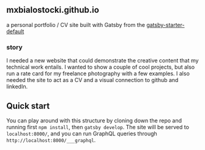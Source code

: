 ## mxbialostocki.github.io
a personal portfolio / CV site
built with Gatsby from the [gatsby-starter-default](https://github.com/gatsbyjs/gatsby-starter-default)

### story
I needed a new website that could demonstrate the creative content that my technical work entails. I wanted to show a couple of cool projects, but also run a rate card for my freelance photography with a few examples. I also needed the site to act as a CV and a visual connection to github and linkedIn.

## Quick start
You can play around with this structure by cloning down the repo and running first `npm install`, then `gatsby develop`.
The site will be served to `localhost:8000/`, and you can run GraphQL queries through `http://localhost:8000/___graphql`.